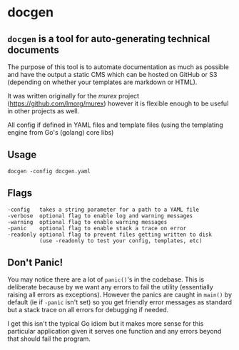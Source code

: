 # docgen

## `docgen` is a tool for auto-generating technical documents

The purpose of this tool is to automate documentation as
much as possible and have the output a static CMS which
can be hosted on GitHub or S3 (depending on whether your
templates are markdown or HTML).

It was written originally for the _murex_ project (https://github.com/lmorg/murex)
however it is flexible enough to be useful in other projects
as well.

All config if defined in YAML files and template files
(using the templating engine from Go's (golang) core libs)

## Usage

    docgen -config docgen.yaml

## Flags

    -config   takes a string parameter for a path to a YAML file
    -verbose  optional flag to enable log and warning messages
    -warning  optional flag to enable warning messages
    -panic    optional flag to enable stack a trace on error
    -readonly optional flag to prevent files getting written to disk
              (use -readonly to test your config, templates, etc)

## Don't Panic!

You may notice there are a lot of `panic()`'s in the codebase.
This is deliberate because by we want any errors to fail the
utility (essentially raising all errors as exceptions). However
the panics are caught in `main()` by default (ie if `-panic`
isn't set) so you get friendly error messages as standard but a
stack trace on all errors for debugging if needed.

I get this isn't the typical Go idiom but it makes more sense
for this particular application given it serves one function
and any errors beyond that should fail the program.
